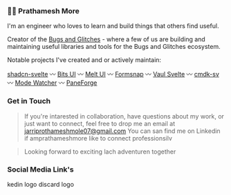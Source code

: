 
<h3>🧑‍🚀 Prathamesh More</h3>

I'm an engineer who loves to learn and build things that others find useful.

Creator of the [Bugs and Glitches](https://github.com/svecosystem) - where a few of us are building and maintaining useful libraries and tools for the Bugs and Glitches ecosystem. 

Notable projects I've created and or actively maintain:

[shadcn-svelte](https://github.com/huntabyte/shadcn-svelte) 〰 [Bits UI](https://github.com/huntabyte/bits-ui) 〰 [Melt UI](https://github.com/melt-ui/melt-ui) 〰 [Formsnap](https://github.com/svecosystem/formsnap) 〰 [Vaul Svelte](https://github.com/huntabyte/vaul-svelte) 〰 [cmdk-sv](https://github.com/huntabyte/cmdk-sv) 〰 [Mode Watcher](https://github.com/svecosystem/mode-watcher) 〰 [PaneForge](https://github.com/svecosystem/paneforge)

<h3>Get in Touch</h3>

> If you're intarested in collaboration, have questions about my work, or just want to connect, feel free to drop me an email at jarriprothameshmole07@gmail.com You can san find me on Linkedin if amprathameshmore like to connect professionsilv

> Looking forward to exciting lach adventuren together


<h3>Social Media Link's</h3>

kedin logo discard logo
